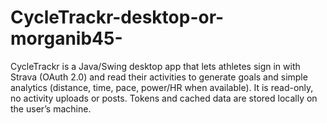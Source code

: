# CycleTrackr-desktop-or-morganib45-
CycleTrackr is a Java/Swing desktop app that lets athletes sign in with Strava (OAuth 2.0) and read their activities to generate goals and simple analytics (distance, time, pace, power/HR when available). It is read-only, no activity uploads or posts. Tokens and cached data are stored locally on the user’s machine.
